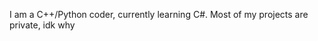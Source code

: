 I am a C++/Python coder, currently learning C#. Most of my projects are private, idk why

<!---
Ihave20MillionPower/Ihave20MillionPower is a ✨ special ✨ repository because its `README.md` (this file) appears on your GitHub profile.
You can click the Preview link to take a look at your changes.
--->
